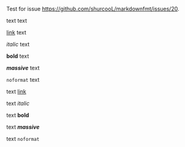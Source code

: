 Test for issue https://github.com/shurcooL/markdownfmt/issues/20.

text text

[link](https://github.com) text

*italic* text

**bold** text

***massive*** text

`noformat` text

text [link](https://github.com)

text *italic*

text **bold**

text ***massive***

text `noformat`

